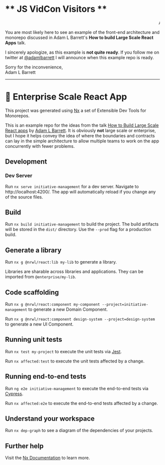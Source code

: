 # \*\* JS VidCon Visitors \*\*

<marquee>Announcement for JS VidCon Visitors</marquee>

You are most likely here to see an example of the front-end architecture and monorepo discussed in Adam L Barrett's **How to build Large Scale React Apps** talk.

I sincerely apologize, as this example is **not quite ready**. If you follow me on twitter at [@adamlbarrett](https://twitter.com/adamlbarrett) I will announce when this example repo is ready.

Sorry for the inconvenience,  
Adam L Barrett

---

# 🏢 Enterprise Scale React App

This project was generated using [Nx](https://nx.dev) a set of Extensible Dev Tools for Monorepos.

This is an example repo for the ideas from the talk [How to Build Large Scale React apps](https://slides.com/bigab/how-to-build-large-scale-react-apps) by [Adam L Barrett](https://twitter.com/adamlbarrett). It is obviously **not** large scale or enterprise, but I hope it helps convey the idea of where the boundaries and contracts can lay in the simple architecture to allow multiple teams to work on the app concurrently with fewer problems.

## Development

### Dev Server

Run `nx serve initiative-management` for a dev server. Navigate to http://localhost:4200/. The app will automatically reload if you change any of the source files.

## Build

Run `nx build initiative-management` to build the project. The build artifacts will be stored in the `dist/` directory. Use the `--prod` flag for a production build.

## Generate a library

Run `nx g @nrwl/react:lib my-lib` to generate a library.

Libraries are sharable across libraries and applications. They can be imported from `@enterprise/my-lib`.

## Code scaffolding

Run `nx g @nrwl/react:component my-component --project=initiative-management` to generate a new Domain Component.

Run `nx g @nrwl/react:component design-system --project=design-system` to generate a new UI Component.

## Running unit tests

Run `nx test my-project` to execute the unit tests via [Jest](https://jestjs.io).

Run `nx affected:test` to execute the unit tests affected by a change.

## Running end-to-end tests

Run `ng e2e initiative-management` to execute the end-to-end tests via [Cypress](https://www.cypress.io).

Run `nx affected:e2e` to execute the end-to-end tests affected by a change.

## Understand your workspace

Run `nx dep-graph` to see a diagram of the dependencies of your projects.

## Further help

Visit the [Nx Documentation](https://nx.dev) to learn more.
